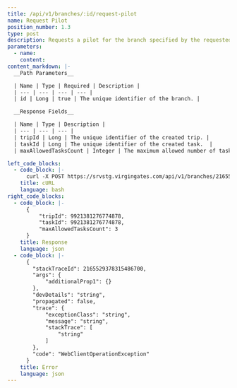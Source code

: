```yaml
---
title: /api/v1/branches/:id/request-pilot
name: Request Pilot
position_number: 1.3
type: post
description: Requests a pilot for the branch specified by the requested ID and creates a new trip.
parameters:
  - name: 
    content: 
content_markdown: |-
  __Path Parameters__

  | Name | Type | Required | Description |
  | --- | --- | --- | --- |
  | id | Long | true | The unique identifier of the branch. |

  __Response Fields__

  | Name | Type | Description |
  | --- | --- | --- |
  | tripId | Long | The unique identifier of the created trip. |
  | taskId | Long | The unique identifier of the created task.  |
  | maxAllowedTasksCount | Integer | The maximum allowed number of tasks per trip. |

left_code_blocks:
  - code_block: |- 
      curl -X POST https://srvstg.virgingates.com/api/v1/branches/2165529378315486700/request-pilot -H "Authorization: Bearer $ACCESS_TOKEN"'
    title: cURL
    language: bash
right_code_blocks:
  - code_block: |-
      {
          "tripId": 9921381276774878,
          "taskId": 9921381276774878,
          "maxAllowedTasksCount": 3
      }
    title: Response
    language: json
  - code_block: |-
      {
        "stackTraceId": 2165529378315486700,
        "args": {
            "additionalProp1": {}
        },
        "devDetails": "string",
        "propagated": false,
        "trace": {
            "exceptionClass": "string",
            "message": "string",
            "stackTrace": [
                "string"
            ]
        },
        "code": "WebClientOperationException"
      }
    title: Error
    language: json
---
```



